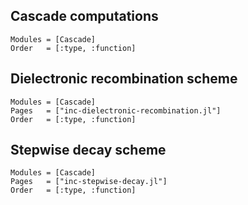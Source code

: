 
##  Cascade computations
```@autodocs ; canonical=false
Modules = [Cascade]
Order   = [:type, :function]
```

## Dielectronic recombination scheme
```@autodocs
Modules = [Cascade]
Pages   = ["inc-dielectronic-recombination.jl"]
Order   = [:type, :function]
```

## Stepwise decay scheme
```@autodocs
Modules = [Cascade]
Pages   = ["inc-stepwise-decay.jl"]
Order   = [:type, :function]
```


